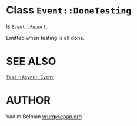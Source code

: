 Class `Event::DoneTesting`
==========================

Is [`Event::Report`](https://github.com/vrurg/raku-Test-Async/blob/v0.1.2/docs/md/Test/Async/Event/Report.md).

Emitted when testing is all done.

SEE ALSO
========

[`Test::Async::Event`](https://github.com/vrurg/raku-Test-Async/blob/v0.1.2/docs/md/Test/Async/Event.md)

AUTHOR
======

Vadim Belman <vrurg@cpan.org>

